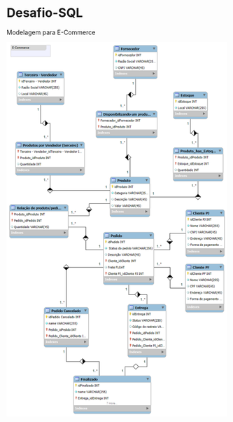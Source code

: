 # Desafio-SQL
Modelagem para E-Commerce

![Image Alt](https://github.com/CamposCamila/Desafio-SQL/blob/4f0b72e8bfe9a30148e59f40dd3acfdab4cdc8c9/Projeto%20de%20E-Commerce%20no%20MySQL%20Refinado.png)
